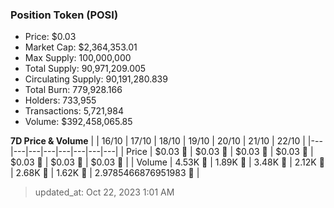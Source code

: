 
  ### Position Token (POSI)
  - Price: $0.03
  - Market Cap: $2,364,353.01
  - Max Supply: 100,000,000
  - Total Supply: 90,971,209.005
  - Circulating Supply: 90,191,280.839
  - Total Burn: 779,928.166
  - Holders: 733,955
  - Transactions: 5,721,984
  - Volume: $392,458,065.85

  **7D Price & Volume**
  | | 16&#x2F;10 | 17&#x2F;10 | 18&#x2F;10 | 19&#x2F;10 | 20&#x2F;10 | 21&#x2F;10 | 22&#x2F;10 |
  |---|---|---|---|---|---|---|---|
  | Price | $0.03 🔻 | $0.03 🚀 | $0.03 🚀 | $0.03 🔻 | $0.03 🚀 | $0.03 🔻 | $0.03 🔻 |
  | Volume | 4.53K 🚀 | 1.89K 🔻 | 3.48K 🚀 | 2.12K 🔻 | 2.68K 🚀 | 1.62K 🔻 | 2.9785466876951983 🔻 |

  > updated_at: Oct 22, 2023 1:01 AM

